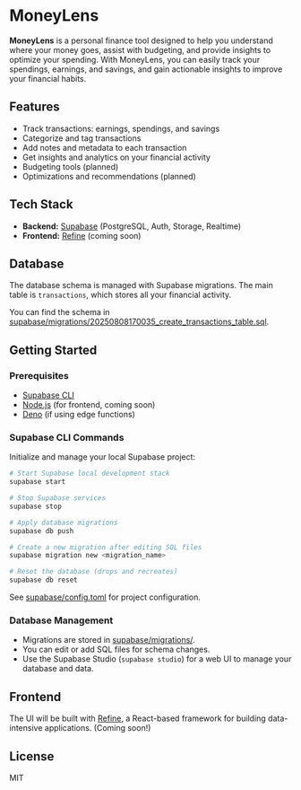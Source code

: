 # MoneyLens

**MoneyLens** is a personal finance tool designed to help you understand where your money goes, assist with budgeting, and provide insights to optimize your spending. With MoneyLens, you can easily track your spendings, earnings, and savings, and gain actionable insights to improve your financial habits.

## Features

- Track transactions: earnings, spendings, and savings
- Categorize and tag transactions
- Add notes and metadata to each transaction
- Get insights and analytics on your financial activity
- Budgeting tools (planned)
- Optimizations and recommendations (planned)

## Tech Stack

- **Backend:** [Supabase](https://supabase.com/) (PostgreSQL, Auth, Storage, Realtime)
- **Frontend:** [Refine](https://refine.dev/) (coming soon)

## Database

The database schema is managed with Supabase migrations. The main table is `transactions`, which stores all your financial activity.

You can find the schema in [supabase/migrations/20250808170035_create_transactions_table.sql](supabase/migrations/20250808170035_create_transactions_table.sql).

## Getting Started

### Prerequisites

- [Supabase CLI](https://supabase.com/docs/guides/cli)
- [Node.js](https://nodejs.org/) (for frontend, coming soon)
- [Deno](https://deno.com/) (if using edge functions)

### Supabase CLI Commands

Initialize and manage your local Supabase project:

```sh
# Start Supabase local development stack
supabase start

# Stop Supabase services
supabase stop

# Apply database migrations
supabase db push

# Create a new migration after editing SQL files
supabase migration new <migration_name>

# Reset the database (drops and recreates)
supabase db reset
```

See [supabase/config.toml](supabase/config.toml) for project configuration.

### Database Management

- Migrations are stored in [supabase/migrations/](supabase/migrations/).
- You can edit or add SQL files for schema changes.
- Use the Supabase Studio (`supabase studio`) for a web UI to manage your database and data.

## Frontend

The UI will be built with [Refine](https://refine.dev/), a React-based framework for building data-intensive applications. (Coming soon!)

## License

MIT
